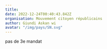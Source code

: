 ```yaml
---
title: 
date: 2022-12-24T00:40:43.842Z
organisation: Mouvement citoyen républicains 
author: Giundi Askan wi 
avatar: "/img/pays/SN.svg"
---
```


 pas de 3e mandat